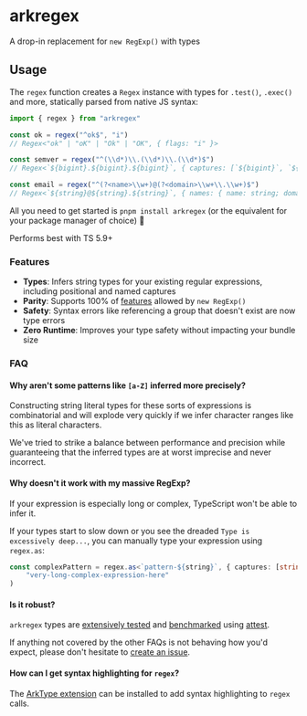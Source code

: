 # arkregex

A drop-in replacement for `new RegExp()` with types

## Usage

The `regex` function creates a `Regex` instance with types for `.test()`, `.exec()` and more, statically parsed from native JS syntax:

```ts
import { regex } from "arkregex"

const ok = regex("^ok$", "i")
// Regex<"ok" | "oK" | "Ok" | "OK", { flags: "i" }>

const semver = regex("^(\\d*)\\.(\\d*)\\.(\\d*)$")
// Regex<`${bigint}.${bigint}.${bigint}`, { captures: [`${bigint}`, `${bigint}`, `${bigint}`] }>

const email = regex("^(?<name>\\w+)@(?<domain>\\w+\\.\\w+)$")
// Regex<`${string}@${string}.${string}`, { names: { name: string; domain: `${string}.${string}`; }; ...>
```

All you need to get started is `pnpm install arkregex` (or the equivalent for your package manager of choice) 🎉

Performs best with TS 5.9+

### Features

- **Types**: Infers string types for your existing regular expressions, including positional and named captures
- **Parity**: Supports 100% of [features](https://developer.mozilla.org/en-US/docs/Web/JavaScript/Guide/Regular_expressions) allowed by `new RegExp()`
- **Safety**: Syntax errors like referencing a group that doesn't exist are now type errors
- **Zero Runtime**: Improves your type safety without impacting your bundle size

### FAQ

#### Why aren't some patterns like `[a-Z]` inferred more precisely?

Constructing string literal types for these sorts of expressions is combinatorial and will explode very quickly if we infer character ranges like this as literal characters.

We've tried to strike a balance between performance and precision while guaranteeing that the inferred types are at worst imprecise and never incorrect.

#### Why doesn't it work with my massive RegExp?

If your expression is especially long or complex, TypeScript won't be able to infer it.

If your types start to slow down or you see the dreaded `Type is excessively deep...`, you can manually type your expression using `regex.as`:

```ts
const complexPattern = regex.as<`pattern-${string}`, { captures: [string] }>(
	"very-long-complex-expression-here"
)
```

#### Is it robust?

`arkregex` types are [extensively tested](https://github.com/arktypeio/arktype/tree/main/ark/regex/__tests__/regex.test.ts) and [benchmarked](https://github.com/arktypeio/arktype/tree/main/ark/regex/__tests__/regex.bench.ts) using [attest](https://github.com/arktypeio/arktype/tree/main/ark/attest#readme).

If anything not covered by the other FAQs is not behaving how you'd expect, please don't hesitate to [create an issue](https://github.com/arktypeio/arktype/issues/new).

#### How can I get syntax highlighting for `regex`?

The [ArkType extension](https://marketplace.visualstudio.com/items?itemName=arktypeio.arkdark) can be installed to add syntax highlighting to `regex` calls.

